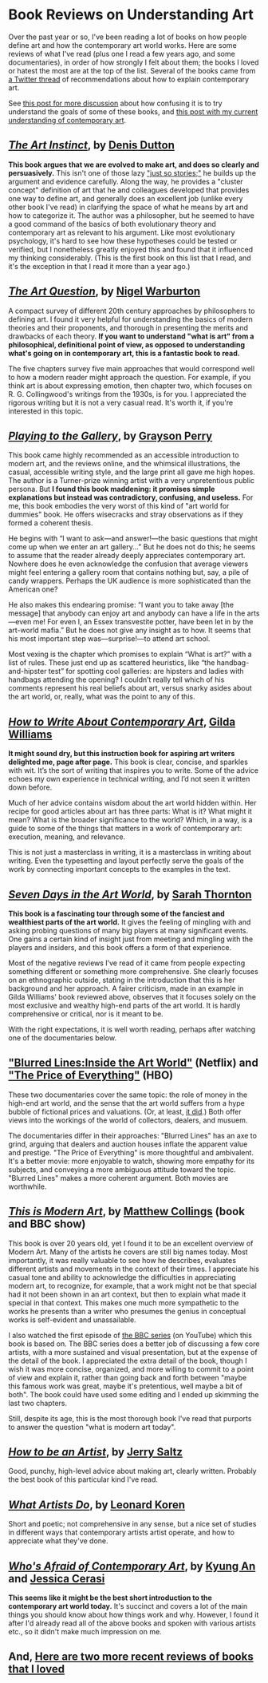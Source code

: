 # Book Reviews on Understanding Art

Over the past year or so, I've been reading a lot of books on how people define art and how the contemporary art world works. Here are some reviews of what I've read (plus one I read a few years ago, and some documentaries), in order of how strongly I felt about them; the books I loved or hatest the most are at the top of the list.  Several of the books came from [a Twitter thread](https://twitter.com/arnicas/status/1152864563504791552) of recommendations about how to explain contemporary art.

See [this post for more discussion](../../../2020/05/19/wiwia.html) about how confusing it is to try understand the goals of some of these books, and [this post with my current understanding of contemporary art](../../../2020/06/08/wica.html).

[_The Art Instinct_](https://www.bloomsbury.com/us/art-instinct-9781608191932/), by [Denis Dutton](https://en.wikipedia.org/wiki/Denis_Dutton)
-------------------------------------

**This book argues that we are evolved to make art, and does so clearly and persuasively.** This isn't one of those lazy ["just so stories;"](https://en.wikipedia.org/wiki/Just-so_story) he builds up the argument and evidence carefully. Along the way, he provides a "cluster concept" definition of art that he and colleagues developed that provides one way to define art, and generally does an excellent job (unlike every other book I've read) in clarifying the space of what he means by art and how to categorize it. The author was a philosopher, but he seemed to have a good command of the basics of both evolutionary theory and contemporary art as relevant to his argument.  Like most evolutionary psychology, it's hard to see how these hypotheses could be tested or verified, but I nonetheless greatly enjoyed this and found that it influenced my thinking considerably.  (This is the first book on this list that I read, and it's the exception in that I read it more than a year ago.)


[_The Art Question_](https://www.amazon.com/Art-Question-Nigel-Warburton/dp/0415174902), by [Nigel Warburton](https://en.wikipedia.org/wiki/Nigel_Warburton)
-------------------------------------

A compact survey of different 20th century approaches by philosophers to defining art. I found it very helpful for understanding the basics of modern theories and their proponents, and thorough in presenting the merits and drawbacks of each theory.
**If you want to understand "what is art" from a philosophical, definitional point of view, as opposed to understanding what's going on in contemporary art, this is a fantastic book to read.**

The five chapters survey five main approaches that would correspond well to how a modern reader might approach the question. For example, if you think art is about expressing emotion, then chapter two, which focuses on R. G. Collingwood's writings from the 1930s, is for you. I appreciated the rigorous writing but it is not a very casual read. It's worth it, if you're interested in this topic.




[_Playing to the Gallery_](https://www.penguinrandomhouse.com/books/317973/playing-to-the-gallery-by-grayson-perry/), by [Grayson Perry](https://en.wikipedia.org/wiki/Grayson_Perry)
-------------------------------------

This book came highly recommended as an accessible introduction to modern art, and the reviews online, and the whimsical illustrations, the casual, accessible writing style, and the large print all gave me high hopes. The author is a Turner-prize winning artist with a very unpretentious public persona. But **I found this book  maddening: it promises simple explanations but instead was contradictory, confusing, and useless.** For me, this book embodies the very worst of this kind of "art world for dummies" book. He offers wisecracks and stray observations as if they formed a coherent thesis.

He begins with “I want to ask—and answer!—the basic questions that might come up when we enter an art gallery...” But he does not do this; he seems to assume that the reader already deeply appreciates contemporary art.  Nowhere does he even acknowledge the confusion that average viewers might feel entering a gallery room that contains nothing but, say, a pile of candy wrappers.  Perhaps the UK audience is more sophisticated than the American one?

He also makes this endearing promise: “I want you to take away [the message] that anybody can enjoy art and anybody can have a life in the arts—even me! For even I, an Essex transvestite potter, have been let in by the art-world mafia.” But he does not give any insight as to how. It seems that his most important step was—surprise!—to attend art school.

Most vexing is the chapter which promises to explain “What is art?” with a list of rules. These just end up as scattered heuristics, like “the handbag-and-hipster test” for spotting cool galleries: are hipsters and ladies with handbags attending the opening?  I couldn’t really tell which of his comments represent his real beliefs about art, versus snarky asides about the art world, or, really, what was the point to any of this.


[_How to Write About Contemporary Art_](http://gildawilliams.com/the-things-she-writes-about/how-to-write-about-contemporary-art/), [Gilda Williams](http://gildawilliams.com/)
-------------------------------------

**It might sound dry, but this instruction book for aspiring art writers delighted me, page after page.** This book is clear, concise, and sparkles with wit. It’s the sort of writing that inspires you to write.  Some of the advice echoes my own experience in technical writing, and I’d not seen it written down before. 

Much of her advice contains wisdom about the art world hidden within. Her recipe for good articles about art has three parts: What is it? What might it mean? What is the broader significance to the world? Which, in a way, is a guide to some of the things that matters in a work of contemporary art: execution, meaning, and relevance.

This is not just a masterclass in writing, it is a masterclass in writing about writing. Even the typesetting and layout perfectly serve the goals of the work by connecting important concepts to the examples in the text.


[_Seven Days in the Art World_](https://www.amazon.com/Seven-Days-World-Sarah-Thornton/dp/039333712X), by [Sarah Thornton](https://sarah-thornton.com/)
-------------------------------------

**This book is a fascinating tour through some of the fanciest and wealthiest parts of the art world.** It gives the feeling of mingling with and asking probing questions of many big players at many significant events. One gains a certain kind of insight just from meeting and mingling with the players and insiders, and this book offers a form of that experience.

Most of the negative reviews I’ve read of it came from people expecting something different or something more comprehensive. She clearly focuses on an ethnographic outside, stating in the introduction that this is her background and her approach. A fairer criticism, made in an example in Gilda Williams' book reviewed above, observes that it focuses solely on the most exclusive and wealthy high-end parts of the art world. It is hardly comprehensive or critical, nor is it meant to be. 

With the right expectations, it is well worth reading, perhaps after watching one of the documentaries below.


["Blurred Lines:Inside the Art World"](https://www.netflix.com/title/80190585) (Netflix) and ["The Price of Everything"](http://www.thepriceofeverything.com/) (HBO)
-------------------------------------

These two documentaries cover the same topic: the role of money in the high-end art world, and the sense that the art world suffers from a hype bubble of fictional prices and valuations. (Or, at least, [it did](https://www.vulture.com/2020/04/how-the-coronavirus-will-transform-the-art-world.html).) Both offer views into the workings of the world of collectors, dealers, and musuem.

The documentaries differ in their approaches: "Blurred Lines" has an axe to grind, arguing that dealers and auction houses inflate the apparent value and prestige. "The Price of Everything" is more thoughtful and ambivalent. It's a better movie: more enjoyable to watch, showing more empathy for its subjects, and conveying a more ambiguous attitude toward the topic. "Blurred Lines" makes a more coherent argument. Both movies are worthwhile.


[_This is Modern Art_](https://www.amazon.com/This-Modern-Art-Matthew-Collings/dp/1841881007), by [Matthew Collings](http://emmabiggsandmatthewcollings.net/) (book and BBC show)
-------------------------------------

This book is over 20 years old, yet I found it to be an excellent overview of Modern Art. Many of the artists he covers are still big names today. Most importantly, it was really valuable to see how he describes, evaluates different artists and movements in the context of their times. I appreciate his casual tone and ability to acknowledge the difficulties in appreciating modern art, to recognize, for example, that a work might not be that special had it not been shown in an art context, but then to explain what made it special in that context. This makes one much more sympathetic to the works he presents than a writer who presumes the genius in conceptual works is self-evident and unassailable.

I also watched the first episode of [the BBC series](https://www.youtube.com/watch?v=yoSjRRv6ZrE) (on YouTube) which this book is based on. The BBC series does a better job of discussing a few core artists, with a more sustained and visual presentation, but at the expense of the detail of the book. I appreciated the extra detail of the book, though I wish it was more concise, organized, and more willing to commit to a point of view and explain it, rather than going back and forth between "maybe this famous work was great, maybe it's pretentious, well maybe a bit of both". The book could have used some editing and I ended up skimming the last two chapters.

Still, despite its age, this is the most thorough book I've read that purports to answer the question "what is modern art today". 


[_How to be an Artist_](https://www.penguinrandomhouse.com/books/612484/how-to-be-an-artist-by-jerry-saltz/), by [Jerry Saltz](https://en.wikipedia.org/wiki/Jerry_Saltz)
-------------------------------------

Good, punchy, high-level advice about making art, clearly written. Probably the best book of this particular kind I've read.


[_What Artists Do_](https://www.amazon.com/What-Artists-Do-Leonard-Koren/dp/0981484662), by [Leonard Koren](http://www.leonardkoren.com/)
-------------------------------------

Short and poetic; not comprehensive in any sense, but a nice set of studies in different ways that contemporary artists artist operate, and how to appreciate what they've done.


[_Who's Afraid of Contemporary Art_](https://thamesandhudsonusa.com/books/whos-afraid-of-contemporary-art-hardcover), by [Kyung An](https://www.guggenheim.org/staff/hui-kyung-an) and [Jessica Cerasi](http://margueritelondon.com/jessica-cerasi)
-------------------------------------

**This seems like it might be the best short introduction to the contemporary art world today.** It's succinct and covers a lot of the main things you should know about how things work and why. However, I found it after I'd already read all of the above books and spoken with various artists etc., so it didn't make much impression on me.


And, [Here are two more recent reviews of books that I loved](/2022/06/01/art-books-2022.html)
-------------------------------------
